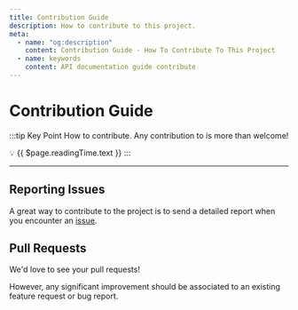 ```yaml
---
title: Contribution Guide
description: How to contribute to this project.
meta:
  - name: "og:description"
    content: Contribution Guide - How To Contribute To This Project
  - name: keywords
    content: API documentation guide contribute
---
```


# Contribution Guide

:::tip Key Point
How to contribute.
Any contribution to is more than welcome!

:bulb: {{ $page.readingTime.text }}
:::

---

## Reporting Issues

A great way to contribute to the project is to send a detailed report when you encounter an [issue](https://github.com/ocular-d/vuepress-demo/issues "Link to isse tracker on GitHub").


## Pull Requests

We'd love to see your pull requests!

However, any significant improvement should be associated to an existing feature request or bug report.

